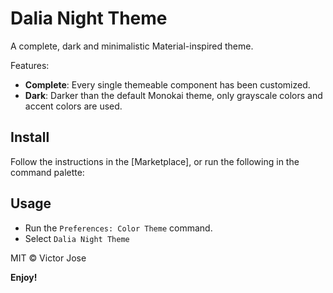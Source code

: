 # Dalia Night Theme


A complete, dark and minimalistic Material-inspired theme.

Features:
- **Complete**: Every single themeable component has been customized.
- **Dark**: Darker than the default Monokai theme, only grayscale colors and accent colors are used.

## Install

Follow the instructions in the [Marketplace], or run the following in the command palette:

## Usage

- Run the `Preferences: Color Theme` command.
- Select `Dalia Night Theme`


MIT © Victor Jose

**Enjoy!**